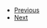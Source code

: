 <ul>
  <li class="navi">
    <a href="./#/./Why%20Care/Disease/index">Previous<a>
  </li>
  <li class="navi">
    <a href="./#/./Why%20Care/Food%20Chain/index">Next<a>
  </li>
</ul>
